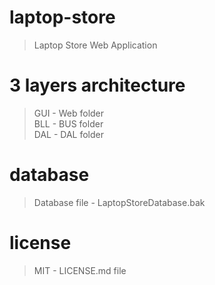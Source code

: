 # laptop-store
> Laptop Store Web Application
# 3 layers architecture
> GUI - Web folder  
> BLL - BUS folder  
> DAL - DAL folder  
# database
> Database file - LaptopStoreDatabase.bak
# license
> MIT - LICENSE.md file
